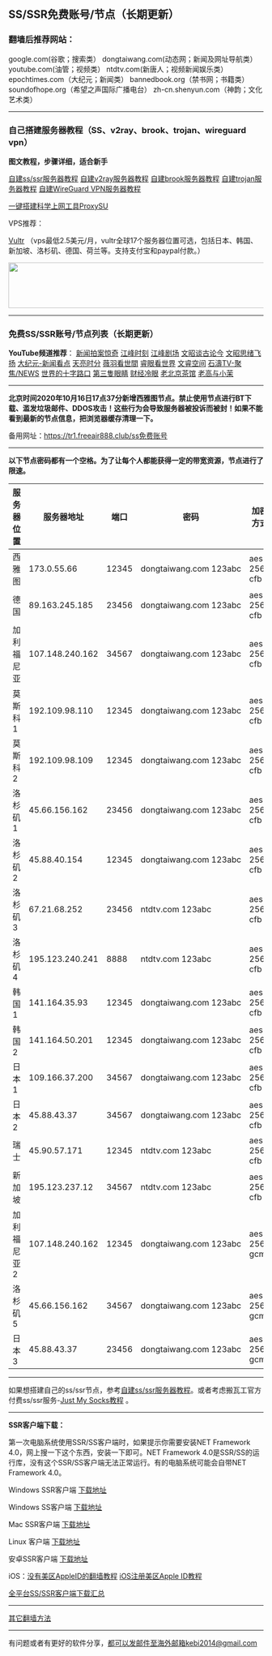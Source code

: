 ## SS/SSR免费账号/节点（长期更新）

### 翻墙后推荐网站：

google.com(谷歌；搜索类） dongtaiwang.com(动态网；新闻及网址导航类）  youtube.com(油管；视频类）  ntdtv.com(新唐人；视频新闻娱乐类）    epochtimes.com（大纪元；新闻类）  bannedbook.org（禁书网；书籍类）   soundofhope.org（希望之声国际广播电台）
    zh-cn.shenyun.com（神韵；文化艺术类）

***

### 自己搭建服务器教程（SS、v2ray、brook、trojan、wireguard vpn） 

**图文教程，步骤详细，适合新手**

[自建ss/ssr服务器教程](https://github.com/Alvin9999/new-pac/wiki/%E8%87%AA%E5%BB%BAss%E6%9C%8D%E5%8A%A1%E5%99%A8%E6%95%99%E7%A8%8B) 
[自建v2ray服务器教程](https://github.com/Alvin9999/new-pac/wiki/%E8%87%AA%E5%BB%BAv2ray%E6%9C%8D%E5%8A%A1%E5%99%A8%E6%95%99%E7%A8%8B) 
[自建brook服务器教程](https://github.com/Alvin9999/new-pac/wiki/%E8%87%AA%E5%BB%BAbrook%E6%9C%8D%E5%8A%A1%E5%99%A8%E6%95%99%E7%A8%8B) 
[自建trojan服务器教程](https://github.com/Alvin9999/new-pac/wiki/%E8%87%AA%E5%BB%BAtrojan%E6%9C%8D%E5%8A%A1%E5%99%A8%E6%95%99%E7%A8%8B) 
[自建WireGuard VPN服务器教程](https://github.com/Alvin9999/new-pac/wiki/%E8%87%AA%E5%BB%BAWireGuard-VPN%E6%9C%8D%E5%8A%A1%E5%99%A8%E6%95%99%E7%A8%8B) 

[一键搭建科学上网工具ProxySU](https://github.com/Alvin9999/new-pac/wiki/%E4%B8%80%E9%94%AE%E6%90%AD%E5%BB%BA%E7%A7%91%E5%AD%A6%E4%B8%8A%E7%BD%91%E5%B7%A5%E5%85%B7ProxySU)

VPS推荐：

[Vultr](https://www.vultr.com/?ref=7048874) （vps最低2.5美元/月，vultr全球17个服务器位置可选，包括日本、韩国、新加坡、洛杉矶、德国、荷兰等。支持支付宝和paypal付款。）

<a href="https://www.vultr.com/?ref=7048874"><img src="https://www.vultr.com/media/banners/banner_728x90.png" width="728" height="90"></a>

***

### 免费SS/SSR账号/节点列表（长期更新）

**YouTube频道推荐**： [新闻拍案惊奇](https://www.youtube.com/user/NTDEducation/videos) [江峰时刻](https://www.youtube.com/channel/UCa6ERCDt3GzkvLye32ar89w/videos) [江峰剧场](https://www.youtube.com/channel/UCDpWE1rleECw7wFdwTy-hSQ/videos) [文昭谈古论今](https://www.youtube.com/channel/UCtAIPjABiQD3qjlEl1T5VpA/featured) [文昭思绪飞扬](https://www.youtube.com/channel/UCTu_hTaVf3DJMpMIyOAq2Ew/videos) [大纪元-新闻看点](https://www.youtube.com/channel/UCPMqbkR35zZV1ysWGXJPW-w/videos)  [天亮时分](https://www.youtube.com/channel/UCjvjNeHndz4PGs9JXhzdHqw/videos)   [薇羽看世間](https://www.youtube.com/c/%E8%96%87%E7%BE%BD%E7%9C%8B%E4%B8%96%E9%96%93/videos) [睿眼看世界](https://www.youtube.com/channel/UCcWBxfaO69GPOFHSArNET2Q/videos) [文睿空间](https://www.youtube.com/channel/UCovJN7IE2YlqKkeCLcQx9AQ/videos)  [石濤TV-聚焦/NEWS](https://www.youtube.com/channel/UC6zxZTv5ZbMmEg5GqBmXAUQ/videos) [世界的十字路口](https://www.youtube.com/channel/UC-A9OzmRcS-SlXIQmvwMf8w/videos) [第三隻眼睛](https://www.youtube.com/c/%E7%AC%AC%E4%B8%89%E9%9A%BB%E7%9C%BC%E7%9D%9B/videos) [财经冷眼](https://www.youtube.com/c/%E8%B4%A2%E7%BB%8F%E5%86%B7%E7%9C%BC/videos) [老北京茶馆](https://www.youtube.com/channel/UCpj_AT6Bt1_VT038hmfFGSQ/videos) [老高与小茉](https://www.youtube.com/channel/UCMUnInmOkrWN4gof9KlhNmQ/videos) 


***

**北京时间2020年10月16日17点37分新增西雅图节点。禁止使用节点进行BT下载、滥发垃圾邮件、DDOS攻击！这些行为会导致服务器被投诉而被封！如果不能看到最新的节点信息，把浏览器缓存清理一下。**


备用网址：https://tr1.freeair888.club/ss免费账号 

***

**以下节点密码都有一个空格。为了让每个人都能获得一定的带宽资源，节点进行了限速。**


<table id="tablepress-1">
<thead>
<tr>
<th>服务器位置</th>
<th>服务器地址</th>
<th>端口</th>
<th>密码</th>
<th>加密方式</th>
<th>协议</th>
<th>混淆</th>
</tr>
</thead>
<tbody>
<tr>
<td>西雅图</td>
<td>173.0.55.66 </td>
<td>12345</td>
<td>dongtaiwang.com&nbsp;123abc</td>
<td>aes-256-cfb</td>
<td>origin</td>
<td>plain</td>
</tr>
<tr>
<td>德国</td>
<td>89.163.245.185</td>
<td>23456</td>
<td>dongtaiwang.com&nbsp;123abc</td>
<td>aes-256-cfb</td>
<td>origin</td>
<td>plain</td>
</tr>
<tr>
<td>加利福尼亚</td>
<td>107.148.240.162</td>
<td>34567</td>
<td>dongtaiwang.com&nbsp;123abc</td>
<td>aes-256-cfb</td>
<td>origin</td>
<td>plain</a></td>
</tr>
<tr>
<td>莫斯科1</td>
<td>192.109.98.110</td>
<td>12345</td>
<td>dongtaiwang.com&nbsp;123abc</td>
<td>aes-256-cfb</td>
<td>origin</td>
<td>plain</td>
</tr>
<tr>
<td>莫斯科2</td>
<td>192.109.98.109</td>
<td>12345</td>
<td>dongtaiwang.com&nbsp;123abc</td>
<td>aes-256-cfb</td>
<td>origin</td>
<td>plain</td>
</tr>
<tr>
<td>洛杉矶1</td>
<td>45.66.156.162</td>
<td>23456</td>
<td>dongtaiwang.com&nbsp;123abc</td>
<td>aes-256-cfb</td>
<td>origin</td>
<td>plain</td>
</tr> 
<tr>
<td>洛杉矶2</td>
<td>45.88.40.154</td>
<td>12345</td>
<td>dongtaiwang.com&nbsp;123abc</td>
<td>aes-256-cfb</td>
<td>origin</td>
<td>plain</td>
</tr>
<tr>
<td>洛杉矶3</td>
<td>67.21.68.252</td>
<td>23456</td>
<td>ntdtv.com&nbsp;123abc</td>
<td>aes-256-cfb</td>
<td>origin</td>
<td>plain</td>
</tr> 
<tr>
<td>洛杉矶4</td>
<td>195.123.240.241</td>
<td>8888</td>
<td>ntdtv.com&nbsp;123abc</td>
<td>aes-256-cfb</td>
<td>origin</td>
<td>plain</td>
</tr> 
<tr>
<td>韩国1</td>
<td>141.164.35.93</td>
<td>12345</td>
<td>dongtaiwang.com&nbsp;123abc</td>
<td>aes-256-cfb</td>
<td>origin</td>
<td>plain</td>
</tr> 
<tr>
<td>韩国2</td>
<td>141.164.50.201</td>
<td>12345</td>
<td>dongtaiwang.com&nbsp;123abc</td>
<td>aes-256-cfb</td>
<td>origin</td>
<td>plain</td>
</tr> 
<tr>
<td>日本1</td>
<td>109.166.37.200</td>
<td>34567</td>
<td>dongtaiwang.com&nbsp;123abc</td>
<td>aes-256-cfb</td>
<td>origin</td>
<td>plain</td>
</tr>
<tr>
<td>日本2</td>
<td>45.88.43.37</td>
<td>34567</td>
<td>dongtaiwang.com&nbsp;123abc</td>
<td>aes-256-cfb</td>
<td>origin</td>
<td>plain</td>
</tr>
<tr>
<td>瑞士</td>
<td>45.90.57.171</td>
<td>12345</td>
<td>ntdtv.com&nbsp;123abc</td>
<td>aes-256-cfb</td>
<td>origin</td>
<td>plain</td>
</tr>
<tr>
<td>新加坡</td>
<td>195.123.237.12</td>
<td>34567</td>
<td>ntdtv.com&nbsp;123abc</td>
<td>aes-256-cfb</td>
<td>origin</td>
<td>plain</td>
</tr>
<tr>
<td>加利福尼亚2</td>
<td>107.148.240.162</td>
<td>12345</td>
<td>dongtaiwang.com&nbsp;123abc</td>
<td>aes-256-gcm</td>
<td></td>
<td></td>
</tr>
<tr>
<td>洛杉矶5</td>
<td>45.66.156.162</td>
<td>34567</td>
<td>dongtaiwang.com&nbsp;123abc</td>
<td>aes-256-gcm</td>
<td></td>
<td></td>
</tr>
<tr>
<td>日本3</td>
<td>45.88.43.37</td>
<td>23456</td>
<td>dongtaiwang.com&nbsp;123abc</td>
<td>aes-256-gcm</td>
<td></td>
<td></td>
</tr>
</tbody>
</table>

***

如果想搭建自己的ss/ssr节点，参考[自建ss/ssr服务器教程](https://github.com/Alvin9999/new-pac/wiki/%E8%87%AA%E5%BB%BAss%E6%9C%8D%E5%8A%A1%E5%99%A8%E6%95%99%E7%A8%8B)。或者考虑搬瓦工官方付费ss/ssr服务-[Just My Socks教程](https://github.com/Alvin9999/new-pac/wiki/Just-My-Socks) 。


***

**SSR客户端下载：**

第一次电脑系统使用SSR/SS客户端时，如果提示你需要安装NET Framework 4.0，网上搜一下这个东西，安装一下即可。NET Framework 4.0是SSR/SS的运行库，没有这个SSR/SS客户端无法正常运行。有的电脑系统可能会自带NET Framework 4.0。

Windows SSR客户端 [下载地址](https://github.com/shadowsocksr-backup/shadowsocksr-csharp/releases) 

Windows SS客户端 [下载地址](https://github.com/shadowsocks/shadowsocks-windows/releases) 

Mac SSR客户端 [下载地址](https://github.com/shadowsocksr-backup/ShadowsocksX-NG/releases) 

Linux 客户端 [下载地址](http://www.mediafire.com/folder/xag0zy318a5tt/Linux) 

安卓SSR客户端 [下载地址](https://github.com/shadowsocksr-backup/shadowsocksr-android/releases/download/3.4.0.8/shadowsocksr-release.apk) 

iOS：[没有美区AppleID的翻墙教程](https://github.com/Alvin9999/new-pac/wiki/%E8%8B%B9%E6%9E%9C%E6%89%8B%E6%9C%BA%E7%BF%BB%E5%A2%99%E8%BD%AF%E4%BB%B6) [iOS注册美区Apple ID教程](https://github.com/Alvin9999/new-pac/wiki/iOS%E6%B3%A8%E5%86%8C%E7%BE%8E%E5%8C%BAApple-ID%E6%95%99%E7%A8%8B) 

[全平台SS/SSR客户端下载汇总](http://www.mediafire.com/folder/sfqz8bmodqdx5/shadowsocks相关客户端)

***

[其它翻墙方法](https://github.com/Alvin9999/new-pac/wiki/)

***

有问题或者有更好的软件分享，都可以发邮件至海外邮箱kebi2014@gmail.com